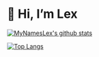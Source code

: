 # 👋 Hi, I’m Lex


[![MyNamesLex's github stats](https://github-readme-stats.vercel.app/api?username=mynameslex&count_private=true&show_icons=true&theme=radical&hide_rank=false)](https://github.com/anuraghazra/github-readme-stats)

[![Top Langs](https://github-readme-stats.vercel.app/api/top-langs/?username=mynameslex)](https://github.com/anuraghazra/github-readme-stats)

